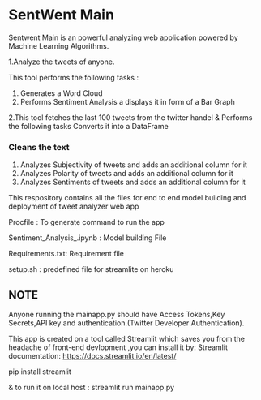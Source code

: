 # SentWent Main

Sentwent Main is an powerful analyzing web application powered by Machine Learning Algorithms. 

1.Analyze the tweets of anyone.

This tool performs the following tasks :

1. Generates a Word Cloud
2. Performs Sentiment Analysis a displays it in form of a Bar Graph

2.This tool fetches the last 100 tweets from the twitter handel & Performs the following tasks
Converts it into a DataFrame

### Cleans the text
1. Analyzes Subjectivity of tweets and adds an additional column for it
2. Analyzes Polarity of tweets and adds an additional column for it
3. Analyzes Sentiments of tweets and adds an additional column for it


This respository contains all the files for end to end model building and deployment of tweet analyzer web app

Procfile : To generate command to run the app

Sentiment_Analysis_.ipynb : Model building File


Requirements.txt: Requirement file

setup.sh : predefined file for streamlite on heroku


## NOTE
Anyone running the mainapp.py should have Access Tokens,Key Secrets,API key and authentication.(Twitter Developer Authentication).



This app is created on a tool called Streamlit which saves you from the headache of front-end devlopment ,you can install it by:
Streamlit documentation: https://docs.streamlit.io/en/latest/

pip install streamlit

& to run it on local host : streamlit run mainapp.py
